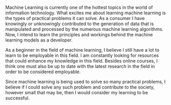 Machine Learning is currently one of the hottest topics in the world of information technology. What excites me about learning machine learning is the types of practical problems it can solve. As a consumer I have knowingly or unknowingly contributed to the generation of data that is manipulated and processed by the numerous machine learning algorithms. Now, I intend to learn the principles and workings behind the machine learning models as a developer.

As a beginner in the field of machine learning, I believe I still have a lot to learn to be employable in this field. I am constantly looking for resources that could enhance my knowledge in this field. Besides online courses, I think one must also be up to date with the latest research in the field in order to be considered employable.

Since machine learning is being used to solve so many practical problems, I believe if I could solve any such problem and contribute to the society, however small that may be, then I would consider my learning to be successful.